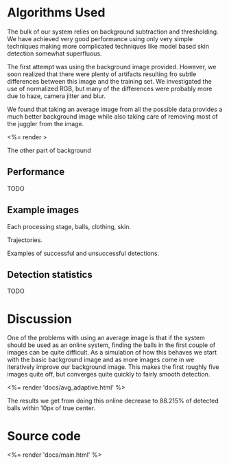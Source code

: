 Algorithms Used
===============

The bulk of our system relies on background subtraction and thresholding. We have achieved very good performance using only very simple techniques making more complicated techniques like model based skin detection somewhat superfluous. 

The first attempt was using the background image provided. However, we soon realized that there were plenty of artifacts resulting fro subtle differences between this image and the training set. We investigated the use of normalized RGB, but many of the differences were probably more due to haze, camera jitter and blur.

We found that taking an average image from all the possible data provides a much better background image while also taking care of removing most of the juggler from the image.

<%= render >

The other part of background 


Performance
-----------

TODO

Example images
--------------

Each processing stage, balls, clothing, skin.

Trajectories.

Examples of successful and unsuccessful detections.

Detection statistics
--------------------

TODO

Discussion
==========

One of the problems with using an average image is that if the system should be used as an online system, finding the balls in the first couple of images can be quite difficult. As a simulation of how this behaves we start with the basic background image and as more images come in we iteratively improve our background image. This makes the first roughly five images quite off, but converges quite quickly to fairly smooth detection.

<%= render 'docs/avg_adaptive.html' %>

The results we get from doing this online decrease to 88.215% of detected balls within 10px of true center. 

Source code
===========

<%= render 'docs/main.html' %>